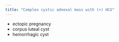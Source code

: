 ```yaml
---
title: "Complex cystic adnexal mass with (+) HCG"
---
```

- ectopic pregnancy
- corpus luteal cyst
- hemorrhagic cyst

